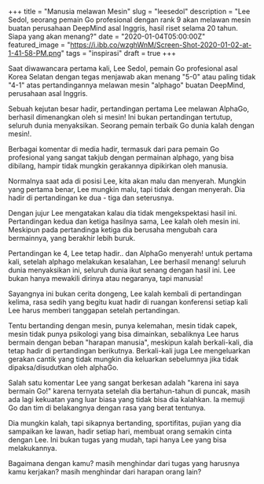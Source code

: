+++
title = "Manusia melawan Mesin"
slug = "leesedol"
description = "Lee Sedol, seorang pemain Go profesional dengan rank 9 akan melawan mesin buatan perusahaan DeepMind asal Inggris, hasil riset selama 20 tahun. Siapa yang akan menang?"
date = "2020-01-04T05:00:00Z"
featured_image = "https://i.ibb.co/wzghWnM/Screen-Shot-2020-01-02-at-1-41-58-PM.png"
tags = "inspirasi"
draft = true
+++ 

Saat diwawancara pertama kali, Lee Sedol, pemain Go profesional asal Korea Selatan dengan tegas menjawab akan menang "5-0" atau paling tidak "4-1" atas pertandingannya melawan mesin "alphago" buatan DeepMind, perusahaan asal Inggris.

Sebuah kejutan besar hadir, pertandingan pertama Lee melawan AlphaGo, berhasil dimenangkan oleh si mesin! Ini bukan pertandingan tertutup, seluruh dunia menyaksikan. Seorang pemain terbaik Go dunia kalah dengan mesin!. 

Berbagai komentar di media hadir, termasuk dari para pemain Go profesional yang sangat takjub dengan permainan alphago, yang bisa dibilang, hampir tidak mungkin gerakannya dipikirkan oleh manusia.

Normalnya saat ada di posisi Lee, kita akan malu dan menyerah. Mungkin yang pertama benar, Lee mungkin malu, tapi tidak dengan menyerah. Dia hadir di pertandingan ke dua - tiga dan seterusnya.

Dengan jujur Lee mengatakan kalau dia tidak mengekspektasi hasil ini. Pertandingan kedua dan ketiga hasilnya sama, Lee kalah oleh mesin ini. Meskipun pada pertandinga ketiga dia berusaha mengubah cara bermainnya, yang berakhir lebih buruk.

Pertandingan ke 4, Lee tetap hadir.. dan AlphaGo menyerah! untuk pertama kali, setelah alphago melakukan kesalahan, Lee berhasil menang! seluruh dunia menyaksikan ini, seluruh dunia ikut senang dengan hasil ini. Lee bukan hanya mewakili dirinya atau negaranya, tapi manusia!

Sayangnya ini bukan cerita dongeng, Lee kalah kembali di pertandingan kelima, rasa sedih yang begitu kuat hadir di ruangan konferensi  setiap kali Lee harus memberi tanggapan setelah pertandingan. 

Tentu bertanding dengan mesin, punya kelemahan, mesin tidak capek, mesin tidak punya psikologi yang bisa dimainkan, sebaliknya Lee harus bermain dengan beban "harapan manusia", meskipun kalah berkali-kali, dia tetap hadir di pertandingan berikutnya. Berkali-kali juga Lee mengeluarkan gerakan cantik yang tidak mungkin dia keluarkan sebelumnya jika tidak dipaksa/disudutkan oleh alphaGo.

Salah satu komentar Lee yang sangat berkesan adalah "karena ini saya bermain Go!" karena ternyata setelah dia bertahun-tahun di puncak, masih ada lagi kekuatan yang luar biasa yang tidak bisa dia kalahkan. Ia memuji Go dan tim di belakangnya dengan rasa yang berat tentunya.

Dia mungkin kalah, tapi sikapnya bertanding, sportifitas, pujian yang dia sampaikan ke lawan, hadir setiap hari, membuat orang semakin cinta dengan Lee. Ini bukan tugas yang mudah, tapi hanya Lee yang bisa melakukannya.

Bagaimana dengan kamu? masih menghindar dari tugas yang harusnya kamu kerjakan? masih menghindar dari harapan orang lain?